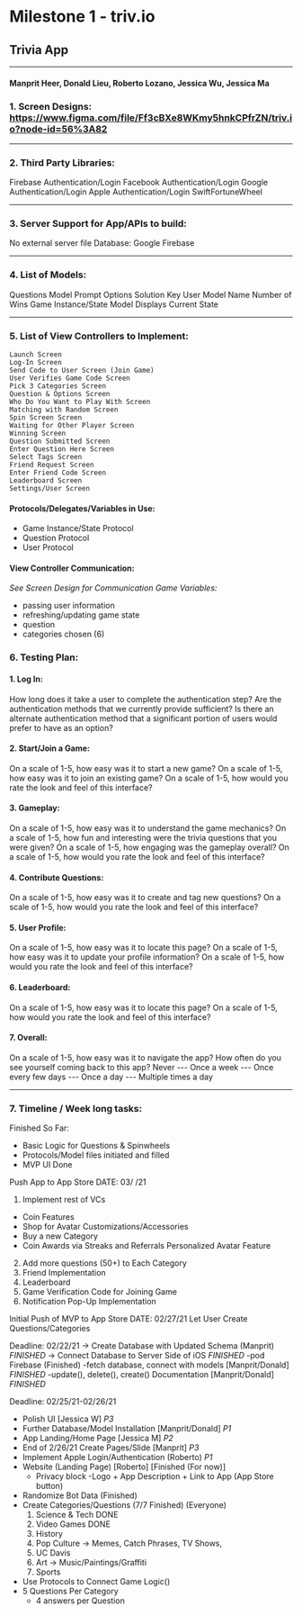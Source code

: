 # Milestone 1 - triv.io 
## Trivia App 
____________________________________________
#### Manprit Heer, Donald Lieu, Roberto Lozano, Jessica Wu, Jessica Ma

### 1. Screen Designs: https://www.figma.com/file/Ff3cBXe8WKmy5hnkCPfrZN/triv.io?node-id=56%3A82
____________________________________________________

### 2. Third Party Libraries: 
Firebase Authentication/Login
Facebook Authentication/Login
Google Authentication/Login
Apple Authentication/Login
SwiftFortuneWheel
____________________________________________________

### 3. Server Support for App/APIs to build: 
No external server file 
Database: Google Firebase 
____________________________________________________

### 4. List of Models: 
Questions Model 
Prompt
Options
Solution Key
User Model
Name
Number of Wins
Game Instance/State Model
Displays Current State
____________________________________________________

### 5. List of View Controllers to Implement: 
	Launch Screen
	Log-In Screen
	Send Code to User Screen (Join Game)
	User Verifies Game Code Screen
	Pick 3 Categories Screen 
	Question & Options Screen
	Who Do You Want to Play With Screen
	Matching with Random Screen
	Spin Screen Screen
	Waiting for Other Player Screen
	Winning Screen 
	Question Submitted Screen
	Enter Question Here Screen
	Select Tags Screen
	Friend Request Screen
	Enter Friend Code Screen
	Leaderboard Screen
	Settings/User Screen

#### Protocols/Delegates/Variables in Use: 
* Game Instance/State Protocol
* Question Protocol
* User Protocol

#### View Controller Communication: 
*See Screen Design for Communication*
*Game Variables:*
* passing user information
* refreshing/updating game state 
* question 
* categories chosen (6) 
### 6. Testing Plan:
#### 1. Log In:
How long does it take a user to complete the authentication step?
Are the authentication methods that we currently provide sufficient? Is there an alternate authentication method that a significant portion of users would prefer to have as an option?

#### 2. Start/Join a Game:
On a scale of 1-5, how easy was it to start a new game?
On a scale of 1-5, how easy was it to join an existing game?
On a scale of 1-5, how would you rate the look and feel of this interface?

#### 3. Gameplay:
On a scale of 1-5, how easy was it to understand the game mechanics?
On a scale of 1-5, how fun and interesting were the trivia questions that you were given?
On a scale of 1-5, how engaging was the gameplay overall?
On a scale of 1-5, how would you rate the look and feel of this interface?

#### 4. Contribute Questions:
On a scale of 1-5, how easy was it to create and tag new questions?
On a scale of 1-5, how would you rate the look and feel of this interface?

#### 5. User Profile:
On a scale of 1-5, how easy was it to locate this page?
On a scale of 1-5, how easy was it to update your profile information?
On a scale of 1-5, how would you rate the look and feel of this interface?

#### 6. Leaderboard:
On a scale of 1-5, how easy was it to locate this page?
On a scale of 1-5, how would you rate the look and feel of this interface?

#### 7. Overall:
On a scale of 1-5, how easy was it to navigate the app?
How often do you see yourself coming back to this app? Never --- Once a week --- Once every few days --- Once a day --- Multiple times a day

____________________________________________________

### 7. Timeline / Week long tasks: 
Finished So Far:
* Basic Logic for Questions & Spinwheels
* Protocols/Model files initiated and filled 
* MVP UI Done 

Push App to App Store DATE: 03/  /21
1. Implement rest of VCs
* Coin Features
* Shop for Avatar Customizations/Accessories
* Buy a new Category
* Coin Awards via Streaks and Referrals 
	Personalized Avatar Feature 
2. Add more questions (50+) to Each Category 
3. Friend Implementation
4. Leaderboard 
5. Game Verification Code for Joining Game
6. Notification Pop-Up Implementation


Initial Push of MVP to App Store DATE: 02/27/21
Let User Create Questions/Categories

Deadline: 02/22/21
→ Create Database with Updated Schema (Manprit) *FINISHED*
→ Connect Database to Server Side of iOS *FINISHED*
	-pod Firebase (Finished)
	-fetch database, connect with models [Manprit/Donald] *FINISHED*
	-update(), delete(), create() Documentation [Manprit/Donald] *FINISHED*

Deadline: 02/25/21-02/26/21
* Polish UI [Jessica W] *P3*
* Further Database/Model Installation [Manprit/Donald] *P1*
* App Landing/Home Page [Jessica M] *P2*
* End of 2/26/21 Create Pages/Slide [Manprit] *P3*
* Implement Apple Login/Authentication (Roberto) *P1*
* Website (Landing Page) [Roberto] [Finished (For now)]
	- Privacy block 
	-Logo + App Description + Link to App (App Store button) 
* Randomize Bot Data (Finished) 
* Create Categories/Questions (7/7 Finished) (Everyone)
	1. Science & Tech DONE
	2. Video Games DONE
	3. History
	4. Pop Culture → Memes,  Catch Phrases, TV Shows, 
	5. UC Davis
	6. Art → Music/Paintings/Graffiti 
	7. Sports
* Use Protocols to Connect Game Logic()
* 5 Questions Per Category 
 	* 4 answers per Question


